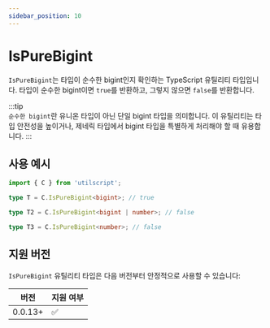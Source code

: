 ```yaml
---
sidebar_position: 10
---
```


# IsPureBigint

`IsPureBigint`는 타입이 순수한 bigint인지 확인하는 TypeScript 유틸리티 타입입니다. 타입이 순수한 bigint이면 `true`를 반환하고, 그렇지 않으면 `false`를 반환합니다.

:::tip  
`순수한 bigint`란 유니온 타입이 아닌 단일 bigint 타입을 의미합니다. 이 유틸리티는 타입 안전성을 높이거나, 제네릭 타입에서 bigint 타입을 특별하게 처리해야 할 때 유용합니다.
:::

## 사용 예시

```ts
import { C } from 'utilscript';

type T = C.IsPureBigint<bigint>; // true

type T2 = C.IsPureBigint<bigint | number>; // false

type T3 = C.IsPureBigint<number>; // false
```

## 지원 버전

`IsPureBigint` 유틸리티 타입은 다음 버전부터 안정적으로 사용할 수 있습니다:

| 버전    | 지원 여부 |
| ------- | --------- |
| 0.0.13+ | ✅        |
